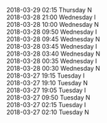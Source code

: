 2018-03-29 02:15 Thursday  N  
2018-03-28 21:00 Wednesday  I  
2018-03-28 10:00 Wednesday  N  
2018-03-28 09:50 Wednesday  I  
2018-03-28 09:45 Wednesday  N  
2018-03-28 03:45 Wednesday  I  
2018-03-28 03:40 Wednesday  N  
2018-03-28 00:35 Wednesday  I  
2018-03-28 00:30 Wednesday  N  
2018-03-27 19:15 Tuesday  I  
2018-03-27 19:10 Tuesday  N  
2018-03-27 19:05 Tuesday  I  
2018-03-27 09:50 Tuesday  N  
2018-03-27 02:15 Tuesday  I  
2018-03-27 02:10 Tuesday  N  
